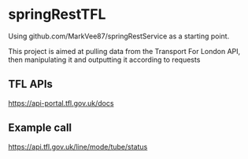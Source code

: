 # springRestTFL

Using github.com/MarkVee87/springRestService as a starting point.

This project is aimed at pulling data from the Transport For London API, then manipulating it and outputting it according to requests

## TFL APIs ##

https://api-portal.tfl.gov.uk/docs

## Example call ##

https://api.tfl.gov.uk/line/mode/tube/status
